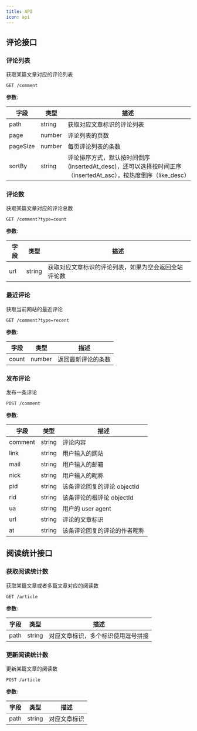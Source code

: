 ```yaml
---
title: API
icon: api
---
```


## 评论接口

### 评论列表

获取某篇文章对应的评论列表

```http
GET /comment
```

**参数**:

| 字段     | 类型   | 描述                       |
| -------- | ------ | -------------------------- |
| path     | string | 获取对应文章标识的评论列表 |
| page     | number | 评论列表的页数             |
| pageSize | number | 每页评论列表的条数         |
| sortBy   | string | 评论排序方式，默认按时间倒序(insertedAt_desc)，还可以选择按时间正序（insertedAt_asc），按热度倒序（like_desc）|

### 评论数

获取某篇文章对应的评论总数

```http
GET /comment?type=count
```

**参数**:

| 字段 | 类型   | 描述                       |
| ---- | ------ | -------------------------- |
| url | string | 获取对应文章标识的评论列表，如果为空会返回全站评论数 |

### 最近评论

获取当前网站的最近评论

```http
GET /comment?type=recent
```

**参数**:

| 字段  | 类型   | 描述               |
| ----- | ------ | ------------------ |
| count | number | 返回最新评论的条数 |

### 发布评论

发布一条评论

```http
POST /comment
```

**参数**:

| 字段    | 类型   | 描述                         |
| ------- | ------ | ---------------------------- |
| comment | string | 评论内容                     |
| link    | string | 用户输入的网站               |
| mail    | string | 用户输入的邮箱               |
| nick    | string | 用户输入的昵称               |
| pid     | string | 该条评论回复的评论 objectId  |
| rid     | string | 该条评论的根评论 objectId    |
| ua      | string | 用户的 user agent            |
| url     | string | 评论的文章标识               |
| at      | string | 该条评论回复的评论的作者昵称 |

## 阅读统计接口

### 获取阅读统计数

获取某篇文章或者多篇文章对应的阅读数

```http
GET /article
```

**参数**:

| 字段 | 类型   | 描述                               |
| ---- | ------ | ---------------------------------- |
| path | string | 对应文章标识，多个标识使用逗号拼接 |

### 更新阅读统计数

更新某篇文章的阅读数

```http
POST /article
```

**参数**:

| 字段 | 类型   | 描述         |
| ---- | ------ | ------------ |
| path | string | 对应文章标识 |
